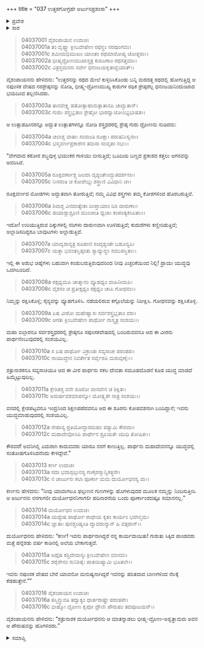 +++
title = "037 ಉತ್ತರಗೋಗ್ರಹೇ ಅರ್ಜುನಪ್ರಶಂಸಾ"
+++

<details><summary>ಪ್ರವೇಶ</summary>


।।   ಓಂ ಓಂ ನಮೋ ನಾರಾಯಣಾಯ।।   ಶ್ರೀ ವೇದವ್ಯಾಸಾಯ ನಮಃ ।।

ಶ್ರೀ ಕೃಷ್ಣದ್ವೈಪಾಯನ ವೇದವ್ಯಾಸ ವಿರಚಿತ  

**ಶ್ರೀ ಮಹಾಭಾರತ**

**ವಿರಾಟ ಪರ್ವ**

**ಗೋಹರಣ ಪರ್ವ**

**ಅಧ್ಯಾಯ 37**

</details>


<details><summary>ಸಾರ</summary>

ನಪುಂಸಕ ವೇಷದಲ್ಲಿರುವವನು ಅರ್ಜುನನೇ ಇರಬೇಕೆಂದು ಮತ್ತು ಕಾಣುವ ಉತ್ಪಾತಗಳು ಯುದ್ಧದಲ್ಲಿ ತಮಗೆ ಸೋಲನ್ನು ಸೂಚಿಸುತ್ತವೆ ಎಂದು ದ್ರೋಣನು ನುಡಿದುದು (1-12). ಅವನು ಅರ್ಜುನನೇ ಆಗಿದ್ದರೆ ಗುರುತು ಸಿಕ್ಕಿದ ಪಾಂಡವರು ಮತ್ತೆ ಹನ್ನೆರಡು ವರ್ಷ ಕಾಡಿನಲ್ಲಿ ಅಲೆಯ ಬೇಕಾಗುತ್ತದೆ ಎಂದು ದುರ್ಯೋಧನನು ನುಡಿದುದು (13-16).

</details>


> 04037001 ವೈಶಂಪಾಯನ ಉವಾಚ।  
04037001a ತಂ ದೃಷ್ಟ್ವಾ ಕ್ಲೀಬವೇಷೇಣ ರಥಸ್ಥಂ ನರಪುಂಗವಂ।  
04037001c ಶಮೀಮಭಿಮುಖಂ ಯಾಂತಂ ರಥಮಾರೋಪ್ಯ ಚೋತ್ತರಂ।।  
04037002a ಭೀಷ್ಮದ್ರೋಣಮುಖಾಸ್ತತ್ರ ಕುರೂಣಾಂ ರಥಸತ್ತಮಾಃ।  
04037002c ವಿತ್ರಸ್ತಮನಸಃ ಸರ್ವೇ ಧನಂಜಯಕೃತಾದ್ಭಯಾತ್।।

ವೈಶಂಪಾಯನನು ಹೇಳಿದನು: “ಉತ್ತರನನ್ನು ರಥದ ಮೇಲೆ ಕುಳ್ಳಿರಿಸಿಕೊಂಡು ಬನ್ನಿ ಮರದತ್ತ ರಥದಲ್ಲಿ ಹೋಗುತ್ತಿದ್ದ ಆ ನಪುಂಸಕ ವೇಷದ ನರಶ್ರೇಷ್ಠನನ್ನು ನೋಡಿ, ಭೀಷ್ಮ-ದ್ರೋಣಮುಖ್ಯ ಕುರುಗಳ ರಥಿಕ ಶ್ರೇಷ್ಠರೆಲ್ಲ ಧನಂಜಯನಿಂದುಂಟಾದ ಭಯದಿಂದ ತಲ್ಲಣಿಸಿದರು.

> 04037003a ತಾನವೇಕ್ಷ್ಯ ಹತೋತ್ಸಾಹಾನುತ್ಪಾತಾನಪಿ ಚಾದ್ಭುತಾನ್।   
04037003c ಗುರುಃ ಶಸ್ತ್ರಭೃತಾಂ ಶ್ರೇಷ್ಠೋ ಭಾರದ್ವಾಜೋಽಭ್ಯಭಾಷತ।।

ಆ ಉತ್ಸಾಹಹೀನರನ್ನೂ ಅದ್ಭುತ ಉತ್ಪಾತಗಳನ್ನೂ ನೋಡಿ ಶಸ್ತ್ರಧರರಲ್ಲಿ ಶ್ರೇಷ್ಠ ಗುರು ದ್ರೋಣನು ನುಡಿದನು:

> 04037004a ಚಲಾಶ್ಚ ವಾತಾಃ ಸಂವಾಂತಿ ರೂಕ್ಷಾಃ ಪರುಷನಿಃಸ್ವನಾಃ।  
04037004c ಭಸ್ಮವರ್ಣಪ್ರಕಾಶೇನ ತಮಸಾ ಸಂವೃತಂ ನಭಃ।।

“ವೇಗವಾದ ಕಠೋರ ಶಬ್ಧವುಳ್ಳ ಭಯಂಕರ ಗಾಳಿಯು ಬೀಸುತ್ತಿದೆ; ಬೂದಿಯ ಬಣ್ಣದ ಪ್ರಕಾಶದ ಕತ್ತಲು ಆಗಸವನ್ನು ಆವರಿಸಿದೆ.

> 04037005a ರೂಕ್ಷವರ್ಣಾಶ್ಚ ಜಲದಾ ದೃಶ್ಯಂತೇಽದ್ಭುತದರ್ಶನಾಃ।  
04037005c ನಿಃಸರಂತಿ ಚ ಕೋಶೇಭ್ಯಃ ಶಸ್ತ್ರಾಣಿ ವಿವಿಧಾನಿ ಚ।।

ರೂಕ್ಷವರ್ಣದ ಮೋಡಗಳು ಅದ್ಭುತವಾಗಿ ತೋರುತ್ತಿವೆ; ನಮ್ಮ ವಿವಿಧ ಶಸ್ತ್ರಗಳು ತಮ್ಮ ಕೋಶಗಳಿಂದ ಹೊರಬರುತ್ತಿವೆ.

> 04037006a ಶಿವಾಶ್ಚ ವಿನದಂತ್ಯೇತಾ ದೀಪ್ತಾಯಾಂ ದಿಶಿ ದಾರುಣಾಃ।   
04037006c ಹಯಾಶ್ಚಾಶ್ರೂಣಿ ಮುಂಚಂತಿ ಧ್ವಜಾಃ ಕಂಪಂತ್ಯಕಂಪಿತಾಃ।।

ಇದೋ! ಉರಿಯುತ್ತಿರುವ ದಿಕ್ಕುಗಳಲ್ಲಿ ನರಿಗಳು ದಾರುಣವಾಗಿ ಊಳಿಡುತ್ತಿವೆ; ಕುದುರೆಗಳು ಕಣ್ಣೀರಿಡುತ್ತಿವೆ; ಅಲ್ಲಾಡಿಸದಿದ್ದರೂ ಬಾವುಟಗಳು ಅಲ್ಲಾಡುತ್ತಿವೆ.

> 04037007a ಯಾದೃಶಾನ್ಯತ್ರ ರೂಪಾಣಿ ಸಂದೃಶ್ಯಂತೇ ಬಹೂನ್ಯಪಿ।  
04037007c ಯತ್ತಾ ಭವಂತಸ್ತಿಷ್ಠಂತು ಸ್ಯಾದ್ಯುದ್ಧಂ ಸಮುಪಸ್ಥಿತಂ।।

ಇಲ್ಲಿ ಈ ಅಶುಭ ಚಿಹ್ನೆಗಳು ಬಹುವಾಗಿ ಕಂಡುಬರುತ್ತಿರುವುದರಿಂದ ನೀವು ಎಚ್ಚರಿಕೆಯಿಂದ ನಿಲ್ಲಿ! ಪ್ರಾಯಃ ಯುದ್ಧವು ಒದಗಿಬಂದಿದೆ.

> 04037008a ರಕ್ಷಧ್ವಮಪಿ ಚಾತ್ಮಾನಂ ವ್ಯೂಹಧ್ವಂ ವಾಹಿನೀಮಪಿ।  
04037008c ವೈಶಸಂ ಚ ಪ್ರತೀಕ್ಷಧ್ವಂ ರಕ್ಷಧ್ವಂ ಚಾಪಿ ಗೋಧನಂ।।

ನಿಮ್ಮನ್ನು ರಕ್ಷಿಸಿಕೊಳ್ಳಿ; ಸೈನ್ಯವನ್ನು ವ್ಯೂಹಗೊಳಿಸಿ. ನಡೆಯಲಿರುವ ಕಗ್ಗೊಲೆಯನ್ನು ನಿರೀಕ್ಷಿಸಿ. ಗೋಧನವನ್ನು ರಕ್ಷಿಸಿಕೊಳ್ಳಿ.

> 04037009a ಏಷ ವೀರೋ ಮಹೇಷ್ವಾಸಃ ಸರ್ವಶಸ್ತ್ರಭೃತಾಂ ವರಃ।   
04037009c ಆಗತಃ ಕ್ಲೀಬವೇಷೇಣ ಪಾರ್ಥೋ ನಾಸ್ತ್ಯತ್ರ ಸಂಶಯಃ।।

ಮಹಾ ಬಿಲ್ಗಾರನೂ ಸರ್ವಶಸ್ತ್ರಧರರಲ್ಲಿ ಶ್ರೇಷ್ಠನೂ ಸಪುಂಸಕವೇಷದಲ್ಲಿ ಬಂದಿರುವವನೂ ಆದ ಈ ವೀರನು ಪಾರ್ಥನೆಂಬುವುದರಲ್ಲಿ ಸಂಶಯವಿಲ್ಲ.

> 04037010a ಸ ಏಷ ಪಾರ್ಥೋ ವಿಕ್ರಾಂತಃ ಸವ್ಯಸಾಚೀ ಪರಂತಪಃ।  
04037010c ನಾಯುದ್ಧೇನ ನಿವರ್ತೇತ ಸರ್ವೈರಪಿ ಮರುದ್ಗಣೈಃ।।

ಶತ್ರುನಾಶಕನೂ ಸವ್ಯಸಾಚಿಯೂ ಆದ ಈ ವೀರ ಪಾರ್ಥನು ಸಕಲ ದೇವತಾ ಸಮೂಹದೊಡನೆ ಕೂಡ ಯುದ್ಧ ಮಾಡದೆ ಹಿಮ್ಮೆಟ್ಟುವುದಿಲ್ಲ.

> 04037011a ಕ್ಲೇಶಿತಶ್ಚ ವನೇ ಶೂರೋ ವಾಸವೇನ ಚ ಶಿಕ್ಷಿತಃ।  
04037011c ಅಮರ್ಷವಶಮಾಪನ್ನೋ ಯೋತ್ಸ್ಯತೇ ನಾತ್ರ ಸಂಶಯಃ।।

ವನದಲ್ಲಿ ಕ್ಲೇಶಪಟ್ಟವನೂ ಇಂದ್ರನಿಂದ ಶಿಕ್ಷಣಪಡೆದವನೂ ಆದ ಈ ಶೂರನು ಕೋಪವಶನಾಗಿ ಬಂದಿದ್ದಾನೆ; ಇವನು ಯುದ್ಧಮಾಡುವುದರಲ್ಲಿ ಸಂಶಯವಿಲ್ಲ.

> 04037012a ನೇಹಾಸ್ಯ ಪ್ರತಿಯೋದ್ಧಾರಮಹಂ ಪಶ್ಯಾಮಿ ಕೌರವಾಃ।   
04037012c ಮಹಾದೇವೋಽಪಿ ಪಾರ್ಥೇನ ಶ್ರೂಯತೇ ಯುಧಿ ತೋಷಿತಃ।।

ಕೌರವರೆ! ಅವನಿಗಿಲ್ಲಿ ಎದುರಾಗಿ ಕಾದುವವರು ಯಾರೂ ನನಗೆ ಕಾಣುತ್ತಿಲ್ಲ. ಪಾರ್ಥನು ಮಹಾದೇವನನ್ನೂ ಯುದ್ಧದಲ್ಲಿ ಸಂತೋಷಗೊಳಿಸಿದನೆಂದು ಕೇಳಿದ್ದೇವೆ.”

> 04037013 ಕರ್ಣ ಉವಾಚ।   
04037013a ಸದಾ ಭವಾನ್ಫಲ್ಗುನಸ್ಯ ಗುಣೈರಸ್ಮಾನ್ವಿಕತ್ಥಸೇ।  
04037013c ನ ಚಾರ್ಜುನಃ ಕಲಾ ಪೂರ್ಣಾ ಮಮ ದುರ್ಯೋಧನಸ್ಯ ವಾ।।

ಕರ್ಣನು ಹೇಳಿದನು: “ನೀವು ಯಾವಾಗಲೂ ಫಲ್ಗುಣನ ಗುಣಗಳನ್ನು ಹೊಗಳುವುದರ ಮೂಲಕ ನಮ್ಮನ್ನು ನಿಂದಿಸುತ್ತೀರಿ. ಆ ಅರ್ಜುನನು ನನಗಾಗಲೀ ದುರ್ಯೋಧನನಿಗಾಗಲೀ ಹದಿನಾರನೆಯ ಒಂದು ಪೂರ್ಣಾಂಶದಷ್ಟೂ ಸಮಾನನಲ್ಲ.”

> 04037014 ದುರ್ಯೋಧನ ಉವಾಚ।  
04037014a ಯದ್ಯೇಷ ಪಾರ್ಥೋ ರಾಧೇಯ ಕೃತಂ ಕಾರ್ಯಂ ಭವೇನ್ಮಮ।  
04037014c ಜ್ಞಾತಾಃ ಪುನಶ್ಚರಿಷ್ಯಂತಿ ದ್ವಾದಶಾನ್ಯಾನ್ ಹಿ ವತ್ಸರಾನ್।।

ದುರ್ಯೋಧನನು ಹೇಳಿದನು: “ಕರ್ಣ! ಇವನು ಪಾರ್ಥನಾಗಿದ್ದರೆ ನನ್ನ ಕಾರ್ಯವಾಯಿತು! ಗುರುತು ಸಿಕ್ಕಿದ ಪಾಂಡವರು ಮತ್ತೆ ಹನ್ನೆರಡು ವರ್ಷ ಕಾಡಿನಲ್ಲಿ ಅಲೆಯ ಬೇಕಾಗುತ್ತದೆ.

> 04037015a ಅಥೈಷ ಕಶ್ಚಿದೇವಾನ್ಯಃ ಕ್ಲೀಬವೇಷೇಣ ಮಾನವಃ।  
04037015c ಶರೈರೇನಂ ಸುನಿಶಿತೈಃ ಪಾತಯಿಷ್ಯಾಮಿ ಭೂತಲೇ।।

ಇವನು ನಪುಂಸಕ ವೇಷದ ಬೇರೆ ಯಾವನೋ ಮನುಷ್ಯನಾಗಿದ್ದರೆ ಇವನನ್ನು ಹರಿತವಾದ ಬಾಣಗಳಿಂದ ನೆಲಕ್ಕೆ ಕೆಡಹುತ್ತೇನೆ.””

> 04037016 ವೈಶಂಪಾಯನ ಉವಾಚ।  
04037016a ತಸ್ಮಿನ್ಬ್ರುವತಿ ತದ್ವಾಕ್ಯಂ ಧಾರ್ತರಾಷ್ಟ್ರೇ ಪರಂತಪೇ।  
04037016c ಭೀಷ್ಮೋ ದ್ರೋಣಃ ಕೃಪೋ ದ್ರೌಣಿಃ ಪೌರುಷಂ ತದಪೂಜಯನ್।।

ವೈಶಂಪಾಯನನು ಹೇಳಿದನು: “ಶತ್ರುನಾಶಕ ದುರ್ಯೋಧನನು ಆ ಮಾತನ್ನಾಡಲು ಭೀಷ್ಮ-ದ್ರೋಣ-ಅಶ್ವತ್ಥಾಮರು ಅವನ ಆ ಪೌರುಷವನ್ನು ಹೊಗಳಿದರು.”


<details><summary>ಸಮಾಪ್ತಿ</summary>


ಇತಿ ಶ್ರೀ ಮಹಾಭಾರತೇ ವಿರಾಟ ಪರ್ವಣಿ ಗೋಹರಣ ಪರ್ವಣಿ ಉತ್ತರಗೋಗ್ರಹೇ ಅರ್ಜುನಪ್ರಶಂಸಾಯಾಂ ಸಪ್ತತ್ರಿಂಶೋಽಧ್ಯಾಯಃ।  
ಇದು ಶ್ರೀ ಮಹಾಭಾರತದಲ್ಲಿ ವಿರಾಟ ಪರ್ವದಲ್ಲಿ ಗೋಹರಣ ಪರ್ವದಲ್ಲಿ ಉತ್ತರಗೋಗ್ರಹದಲ್ಲಿ ಅರ್ಜುನಪ್ರಶಂಸೆಯಲ್ಲಿ ಮೂವತ್ತೇಳನೆಯ ಅಧ್ಯಾಯವು.



</details>
